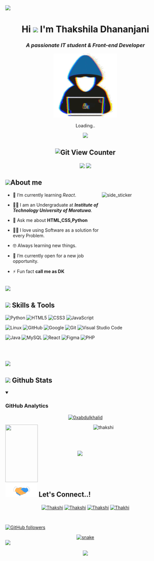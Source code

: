 <img src="https://user-images.githubusercontent.com/73097560/115834477-dbab4500-a447-11eb-908a-139a6edaec5c.gif">
<h1 align="center" >  <b>Hi <img src="https://media.giphy.com/media/hvRJCLFzcasrR4ia7z/giphy.gif" width="35"> I'm Thakshila Dhananjani</b>
</h1>

<i><h3 align="center">A passionate IT student & Front-end Developer</h3></i>

<div align=center>
        <img src = "https://github.com/0xAbdulKhalid/0xAbdulKhalid/raw/main/assets/mdImages/about_me.gif" width = 200px><!--
        <img src="https://raw.githubusercontent.com/AhmedFathyDev/AhmedFathyDev/main/GitHub.gif" alt="GitHub Octocat Logo" height="150">-->
        <p>Loading..</p>
    </div>

<p align="center">
  <a href="https://github.com/DenverCoder1/readme-typing-svg"><img src="https://readme-typing-svg.herokuapp.com?font=Time+New+Roman&color=cyan&size=25&center=true&vCenter=true&width=600&height=100&lines=Welcome+To+My+Github+Profile..&hearts;++;Front-End+Developer;Information+Technology+Student;Love+to+learn+new+stuffs..<3"></a>
</p>



## <p align="center"> <img src="https://media.giphy.com/media/W5eoZHPpUx9sapR0eu/giphy.gif" width="50px" alt="Git"/> View Counter</p>
<p align="center"><img src="https://profile-counter.glitch.me/ThakshilaDhnanjni/count.svg">



<img src="https://user-images.githubusercontent.com/73097560/115834477-dbab4500-a447-11eb-908a-139a6edaec5c.gif">

 ## <picture> <img src="https://image.myanimelist.net/ui/0YNGMBN7CXMEk-P9BspU4WlXmBe_SGHSnNvwDnnlOFXgoK141ZQMZGqHOwW4COUaA-H7pn7b82XhWJ6H9RN-JR2r3Ga0y_Dm6qoNuOy4HQ_5pyojYSBxN_X8qJc9uVFAVlTXjzR6-iPXyJGc-YQoGztwdaIpDG-mFRbYMwZlW_Q" height="65" /></picture>About me
 <img align="right" width=200px height=200px alt="side_sticker" src="https://media.giphy.com/media/TEnXkcsHrP4YedChhA/giphy.gif" />

- 🌱 I’m currently learning <i> React</i>.

- :student: I am an Undergraduate at <i> **Institute of Technology University of Moratuwa**.</i>

- 💬 Ask me about **HTML,CSS,Python**

- :technologist: I love using Software as a solution for every Problem.

- :nerd_face: Always learning new things.
 
- :thinking: I’m currently open for a new job opportunity.

- ⚡ Fun fact **call me as DK**

<br>
<img src="https://user-images.githubusercontent.com/73097560/115834477-dbab4500-a447-11eb-908a-139a6edaec5c.gif">

## <img src="https://media2.giphy.com/media/QssGEmpkyEOhBCb7e1/giphy.gif?cid=ecf05e47a0n3gi1bfqntqmob8g9aid1oyj2wr3ds3mg700bl&rid=giphy.gif" width ="35"><b> Skills & Tools</b>



![Python](https://img.shields.io/badge/Python%20-%2314354C.svg?style=for-the-badge&logo=python&logoColor=white)
   ![HTML5](https://img.shields.io/badge/HTML5%20-%23E34F26.svg?style=for-the-badge&logo=html5&logoColor=white)
   ![CSS3](https://img.shields.io/badge/CSS%20-%231572B6.svg?style=for-the-badge&logo=css3&logoColor=white)
   ![JavaScript](https://img.shields.io/badge/JavaScript%20-%23F7DF1E.svg?style=for-the-badge&logo=javascript&logoColor=black)
   
![Linux](https://img.shields.io/badge/Linux-FCC624?style=for-the-badge&logo=linux&logoColor=black) 
    ![GitHub](https://img.shields.io/badge/github-%23121011.svg?style=for-the-badge&logo=github&logoColor=white)
    ![Google](https://img.shields.io/badge/google-%234285F4.svg?style=for-the-badge&logo=google&logoColor=white)
    ![Git](https://img.shields.io/badge/git-%23F05033.svg?style=for-the-badge&logo=git&logoColor=white)
    ![Visual Studio Code](https://img.shields.io/badge/Visual%20Studio%20Code-0078d7.svg?style=for-the-badge&logo=visual-studio-code&logoColor=white)

 ![Java](https://img.shields.io/badge/java-%23E34F26.svg?style=for-the-badge&logo=java&logoColor=white)
 ![MySQL](https://img.shields.io/badge/mysql-FCC624?style=for-the-badge&logo=mysql&logoColor=black) 
 ![React](https://img.shields.io/badge/react-%234285F4.svg?style=for-the-badge&logo=react&logoColor=white)
  ![Figma](https://img.shields.io/badge/Figma-FCC624?style=for-the-badge&logo=figma&logoColor=black) 
  ![PHP](https://img.shields.io/badge/php-%234285F4.svg?style=for-the-badge&logo=php&logoColor=white)
  
    
   
<br><br><br>
<img src="https://user-images.githubusercontent.com/73097560/115834477-dbab4500-a447-11eb-908a-139a6edaec5c.gif">

## <img src="https://media.giphy.com/media/iY8CRBdQXODJSCERIr/giphy.gif" width="35"><b> Github Stats </b>



<details open>
  <summary><h3>GitHub Analytics</h3></summary>

<p align="center">
        
<a href="https://github.com/ThakshilaDhnanjani">


<img  align="center" src="https://github-readme-stats.vercel.app/api/top-langs?username=ThakshilaDhnanjani&show_icons=true&locale=en&layout=compact&line_height=20&title_color=7A7ADB&icon_color=2234AE&text_color=D3D3D3&bg_color=0,000000,130F40" width="375"  alt="0xabdulkhalid"/>
        
  <img align="left" height="180em" width="45%" src="https://github-readme-stats-eight-theta.vercel.app/api?username=ThakshilaDhnanjani&show_icons=true&theme=algolia&include_all_commits=true&count_private=true"/><img align="right" height="180rem" width="45%" src="https://github-readme-streak-stats.herokuapp.com/?user=ThakshilaDhnanjani&theme=algolia&date_format=M%20j%5B%2C%20Y%5D" alt="thakshi" />

<br><br><br>

</a>
</p>
</details>    




<br>
<img src="https://user-images.githubusercontent.com/73097560/115834477-dbab4500-a447-11eb-908a-139a6edaec5c.gif">

## <img src="https://github.com/0xAbdulKhalid/0xAbdulKhalid/raw/main/assets/mdImages/handshake.gif" width ="100"><b> Let's Connect..!</b>
<p align="center">
  <a href="https://www.linkedin.com/in/thakshila-dhananjani-22a7aa28b/" target="blank"><img align="center"
      src="https://raw.githubusercontent.com/rahuldkjain/github-profile-readme-generator/master/src/images/icons/Social/linked-in-alt.svg"
      alt="Thakshi" height="60" width="125" /></a>
  <a href="https://www.facebook.com/profile.php?id=100091126674782" target="blank"><img align="center"
      src="https://raw.githubusercontent.com/rahuldkjain/github-profile-readme-generator/master/src/images/icons/Social/facebook.svg"
      alt="Thakshi" height="60" width="125" /></a>
  <a href="" target="blank"><img align="center"
      src="https://raw.githubusercontent.com/rahuldkjain/github-profile-readme-generator/master/src/images/icons/Social/instagram.svg"
      alt="Thakshi" height="60" width="125" /></a>
  <a href="https://www.hackerrank.com/profile/tdhananjani2000" target="blank"><img align="center"
      src="https://raw.githubusercontent.com/rahuldkjain/github-profile-readme-generator/master/src/images/icons/Social/hackerrank.svg"
      alt="Thakhi" height="60" width="150" /></a>
</p>

<br>

<p align="center">
        
 [![GitHub followers](https://img.shields.io/github/followers/ThakshilaDhnanjani.svg?style=social&label=Followers)](https://github.com/ThakshilaDhnanjani?tab=followers)</p>

<div align="center">
  <a href="https://github.com/ThakshilaDhnanjani">
  <img  src="https://github.com/1999AZZAR/ThakshilaDhnanjani/blob/main/resources/img/grid-snake.svg"
       alt="snake" /></a>
</div>



<img src="https://user-images.githubusercontent.com/73097560/115834477-dbab4500-a447-11eb-908a-139a6edaec5c.gif">

<p align="center"> <img src="https://media.giphy.com/media/jpVnC65DmYeyRL4LHS/giphy.gif" width="50%"></p>
      
